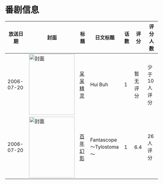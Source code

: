 # 番剧信息

|放送日期|封面|标题|日文标题|话数|评分|评分人数|
|---|---|---|---|---|---|---|
|2006-07-20|<img src="//lain.bgm.tv/pic/cover/c/d9/e3/144505_ckNXk.jpg" alt="封面" style="width:150px;height:200px;object-fit:cover;">|[呆呆精灵](https://bangumi.tv/subject/144505)|Hui Buh|1|暂无评分|少于10人评分|
|2006-07-20|<img src="//lain.bgm.tv/pic/cover/c/e0/23/54770_eQQYa.jpg" alt="封面" style="width:150px;height:200px;object-fit:cover;">|[百年幻影](https://bangumi.tv/subject/54770)|Fantascope ～Tylostoma～|1|6.4|26人评分|
